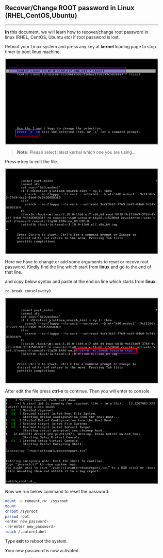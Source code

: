 ## Recover/Change ROOT password in Linux (RHEL,CentOS,Ubuntu)
---
**In** this document, we will learn how to recover/change root password in linux (RHEL, CentOS, Ubuntu etc) if root password is lost.

Reboot your Linux system and press any key at **kernel** loading page to stop timer to boot linux machine.

<img src="./images/kernel.png">


>**Note:** Please select latest kernel which one you are using...

Press **e** key to edit the file.

<img src="./images/edit-file.png">

Here we have to change or add some arguments to reset or recove root password. Kindly find the line which start from **linux** and go to the end of that line.

and copy below syntax and paste at the end on line which starts from **linux**.

```bash
rd.break console=tty0
```
<img src="./images/edit-line.png">

After edit the file press **ctrl-x** to continue. Then you will enter to console.

<img src="./images/console.png">

Now we run below command to reset the password:

```bash
mount -o remount,rw  /sysroot
mount
chroot /sysroot
passwd root
<enter new_password>
<re-enter new_password>
touch /.autorelabel
```

Type **exit** to reboot the system.

Your new password is now activated.
